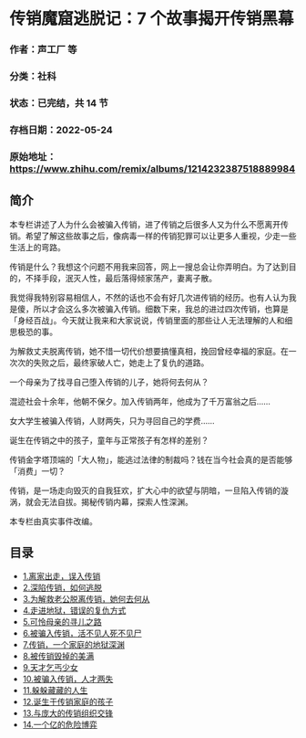 # 传销魔窟逃脱记：7 个故事揭开传销黑幕

### 作者：声工厂 等

### 分类：社科

### 状态：已完结，共 14 节

### 存档日期：2022-05-24

### 原始地址：https://www.zhihu.com/remix/albums/1214232387518889984


## 简介
本专栏讲述了人为什么会被骗入传销，进了传销之后很多人又为什么不愿离开传销。希望了解这些故事之后，像病毒一样的传销犯罪可以让更多人重视，少走一些生活上的弯路。


传销是什么？我想这个问题不用我来回答，网上一搜总会让你弄明白。为了达到目的，不择手段，泯灭人性，最后落得倾家荡产，妻离子散。


我觉得我特别容易相信人，不然的话也不会有好几次进传销的经历。也有人认为我是傻，所以才会这么多次被骗入传销。细数下来，我总的进过四次传销，也算是「身经百战」。今天就让我来和大家说说，传销里面的那些让人无法理解的人和细思极恐的事。


为解救丈夫脱离传销，她不惜一切代价想要搞懂真相，挽回曾经幸福的家庭。在一次次的失败之后，最终家破人亡，她走上了复仇的道路。


一个母亲为了找寻自己堕入传销的儿子，她将何去何从？


混迹社会十余年，他朝不保夕。加入传销两年，他成为了千万富翁之后……


女大学生被骗入传销，人财两失，只为寻回自己的学费……


诞生在传销之中的孩子，童年与正常孩子有怎样的差别？


传销金字塔顶端的「大人物」，能逃过法律的制裁吗？钱在当今社会真的是否能够「消费」一切？


传销，是一场走向毁灭的自我狂欢，扩大心中的欲望与阴暗，一旦陷入传销的漩涡，就会无法自拔。揭秘传销内幕，探索人性深渊。


本专栏由真实事件改编。


  



  



  





## 目录
- [1.离家出走，误入传销](1.离家出走，误入传销.md)
- [2.深陷传销，如何逃脱](2.深陷传销，如何逃脱.md)
- [3.为解救老公脱离传销，她何去何从](3.为解救老公脱离传销，她何去何从.md)
- [4.走进地狱，错误的复仇方式](4.走进地狱，错误的复仇方式.md)
- [5.可怜母亲的寻儿之路](5.可怜母亲的寻儿之路.md)
- [6.被骗入传销，活不见人死不见尸](6.被骗入传销，活不见人死不见尸.md)
- [7.传销，一个家庭的地狱深渊](7.传销，一个家庭的地狱深渊.md)
- [8.被传销毁掉的美满](8.被传销毁掉的美满.md)
- [9.天才乞丐少女](9.天才乞丐少女.md)
- [10.被骗入传销，人才两失](10.被骗入传销，人才两失.md)
- [11.躲躲藏藏的人生](11.躲躲藏藏的人生.md)
- [12.诞生于传销家庭的孩子](12.诞生于传销家庭的孩子.md)
- [13.与庞大的传销组织交锋](13.与庞大的传销组织交锋.md)
- [14.一个亿的危险博弈](14.一个亿的危险博弈.md)